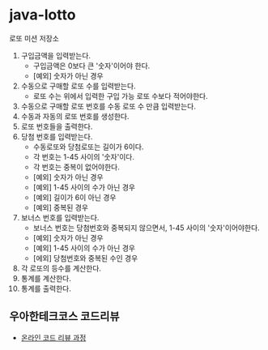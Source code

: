 # java-lotto

로또 미션 저장소

1. 구입금액을 입력받는다.
   * 구입금액은 0보다 큰 '숫자'이어야 한다.
   * [예외] 숫자가 아닌 경우
2. 수동으로 구매할 로또 수를 입력받는다.
   * 로또 수는 위에서 입력한 구입 가능 로또 수보다 적어야한다.
3. 수동으로 구매할 로또 번호를 수동 로또 수 만큼 입력받는다.
4. 수동과 자동의 로또 번호를 생성한다.
5. 로또 번호들을 출력한다.
6. 당첨 번호를 입력받는다.
   * 수동로또와 당첨로또는 길이가 6이다.
   * 각 번호는 1-45 사이의 '숫자'이다.
   * 각 번호는 중복이 없어야한다.
   * [예외] 숫자가 아닌 경우
   * [예외] 1-45 사이의 수가 아닌 경우
   * [예외] 길이가 6이 아닌 경우
   * [예외] 중복된 경우
7. 보너스 번호를 입력받는다.
   * 보너스 번호는 당첨번호와 중복되지 않으면서, 1-45 사이의 '숫자'이어야한다. 
   * [예외] 숫자가 아닌 경우
   * [예외] 1-45 사이의 수가 아닌 경우
   * [에외] 당첨번호와 중복된 수인 경우
8. 각 로또의 등수를 계산한다.
9. 통계를 계산한다.
10. 통계를 출력한다.

## 우아한테크코스 코드리뷰

- [온라인 코드 리뷰 과정](https://github.com/woowacourse/woowacourse-docs/blob/master/maincourse/README.md)

